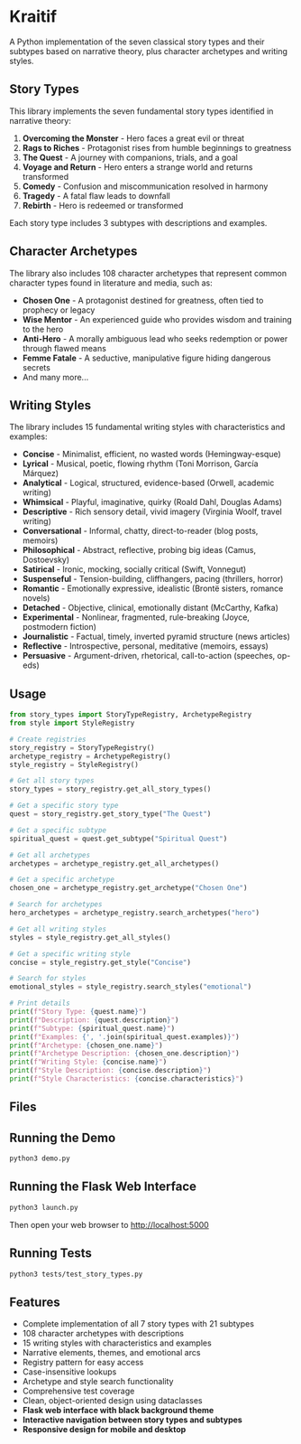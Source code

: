 # Kraitif

A Python implementation of the seven classical story types and their subtypes based on narrative theory, plus character archetypes and writing styles.

## Story Types

This library implements the seven fundamental story types identified in narrative theory:

1. **Overcoming the Monster** - Hero faces a great evil or threat
2. **Rags to Riches** - Protagonist rises from humble beginnings to greatness
3. **The Quest** - A journey with companions, trials, and a goal
4. **Voyage and Return** - Hero enters a strange world and returns transformed
5. **Comedy** - Confusion and miscommunication resolved in harmony
6. **Tragedy** - A fatal flaw leads to downfall
7. **Rebirth** - Hero is redeemed or transformed

Each story type includes 3 subtypes with descriptions and examples.

## Character Archetypes

The library also includes 108 character archetypes that represent common character types found in literature and media, such as:

- **Chosen One** - A protagonist destined for greatness, often tied to prophecy or legacy
- **Wise Mentor** - An experienced guide who provides wisdom and training to the hero
- **Anti-Hero** - A morally ambiguous lead who seeks redemption or power through flawed means
- **Femme Fatale** - A seductive, manipulative figure hiding dangerous secrets
- And many more...

## Writing Styles

The library includes 15 fundamental writing styles with characteristics and examples:

- **Concise** - Minimalist, efficient, no wasted words (Hemingway-esque)
- **Lyrical** - Musical, poetic, flowing rhythm (Toni Morrison, García Márquez)
- **Analytical** - Logical, structured, evidence-based (Orwell, academic writing)
- **Whimsical** - Playful, imaginative, quirky (Roald Dahl, Douglas Adams)
- **Descriptive** - Rich sensory detail, vivid imagery (Virginia Woolf, travel writing)
- **Conversational** - Informal, chatty, direct-to-reader (blog posts, memoirs)
- **Philosophical** - Abstract, reflective, probing big ideas (Camus, Dostoevsky)
- **Satirical** - Ironic, mocking, socially critical (Swift, Vonnegut)
- **Suspenseful** - Tension-building, cliffhangers, pacing (thrillers, horror)
- **Romantic** - Emotionally expressive, idealistic (Brontë sisters, romance novels)
- **Detached** - Objective, clinical, emotionally distant (McCarthy, Kafka)
- **Experimental** - Nonlinear, fragmented, rule-breaking (Joyce, postmodern fiction)
- **Journalistic** - Factual, timely, inverted pyramid structure (news articles)
- **Reflective** - Introspective, personal, meditative (memoirs, essays)
- **Persuasive** - Argument-driven, rhetorical, call-to-action (speeches, op-eds)

## Usage

```python
from story_types import StoryTypeRegistry, ArchetypeRegistry
from style import StyleRegistry

# Create registries
story_registry = StoryTypeRegistry()
archetype_registry = ArchetypeRegistry()
style_registry = StyleRegistry()

# Get all story types
story_types = story_registry.get_all_story_types()

# Get a specific story type
quest = story_registry.get_story_type("The Quest")

# Get a specific subtype
spiritual_quest = quest.get_subtype("Spiritual Quest")

# Get all archetypes
archetypes = archetype_registry.get_all_archetypes()

# Get a specific archetype
chosen_one = archetype_registry.get_archetype("Chosen One")

# Search for archetypes
hero_archetypes = archetype_registry.search_archetypes("hero")

# Get all writing styles
styles = style_registry.get_all_styles()

# Get a specific writing style
concise = style_registry.get_style("Concise")

# Search for styles
emotional_styles = style_registry.search_styles("emotional")

# Print details
print(f"Story Type: {quest.name}")
print(f"Description: {quest.description}")
print(f"Subtype: {spiritual_quest.name}")
print(f"Examples: {', '.join(spiritual_quest.examples)}")
print(f"Archetype: {chosen_one.name}")
print(f"Archetype Description: {chosen_one.description}")
print(f"Writing Style: {concise.name}")
print(f"Style Description: {concise.description}")
print(f"Style Characteristics: {concise.characteristics}")
```

## Files

## Running the Demo

```bash
python3 demo.py
```

## Running the Flask Web Interface

```bash
python3 launch.py
```

Then open your web browser to [http://localhost:5000](http://localhost:5000)

## Running Tests

```bash
python3 tests/test_story_types.py
```

## Features

- Complete implementation of all 7 story types with 21 subtypes
- 108 character archetypes with descriptions
- 15 writing styles with characteristics and examples
- Narrative elements, themes, and emotional arcs
- Registry pattern for easy access
- Case-insensitive lookups
- Archetype and style search functionality
- Comprehensive test coverage
- Clean, object-oriented design using dataclasses
- **Flask web interface with black background theme**
- **Interactive navigation between story types and subtypes**
- **Responsive design for mobile and desktop**